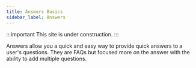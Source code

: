```yaml
---
title: Answers Basics
sidebar_label: Answers
---
```


:::important
This site is under construction.
:::


Answers allow you a quick and easy way to provide quick answers to a user's questions.  They are FAQs but focused more on the answer with the ability to add multiple questions.

